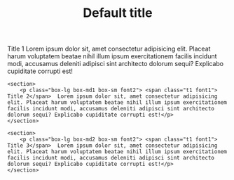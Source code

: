 <!DOCTYPE html>
<html lang="en">
<head>
    <meta charset="UTF-8">
    <meta name="viewport" content="width=device-width, initial-scale=1.0">
    <title>Module2-Solution</title>
    <link rel="stylesheet" href="styles.css">
</head>

<header>
    <h1 class="center">Default title</h1>
</header>

<body>
    <section>
        <p class="box-lg box-md1 box-sm font2"> <span class="t1 font1"> Title 1</span> Lorem ipsum dolor sit, amet consectetur adipisicing elit. Placeat harum voluptatem beatae nihil illum ipsum exercitationem facilis incidunt modi, accusamus deleniti adipisci sint architecto dolorum sequi? Explicabo cupiditate corrupti est!</p>
    </section>

    <section>
        <p class="box-lg box-md1 box-sm font2"> <span class="t1 font1"> Title 2</span>  Lorem ipsum dolor sit, amet consectetur adipisicing elit. Placeat harum voluptatem beatae nihil illum ipsum exercitationem facilis incidunt modi, accusamus deleniti adipisci sint architecto dolorum sequi? Explicabo cupiditate corrupti est!</p>
    </section>

    <section>
        <p class="box-lg box-md2 box-sm font2"> <span class="t1 font1"> Title 3</span>  Lorem ipsum dolor sit, amet consectetur adipisicing elit. Placeat harum voluptatem beatae nihil illum ipsum exercitationem facilis incidunt modi, accusamus deleniti adipisci sint architecto dolorum sequi? Explicabo cupiditate corrupti est!</p>
    </section>
    
</body>
</html>
